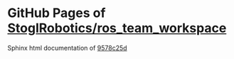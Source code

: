 GitHub Pages of [StoglRobotics/ros_team_workspace](https://github.com/StoglRobotics/ros_team_workspace.git)
===
Sphinx html documentation of [9578c25d](https://github.com/StoglRobotics/ros_team_workspace/tree/9578c25de12e213cfe1b7cbd8fa09ee528241c54)
